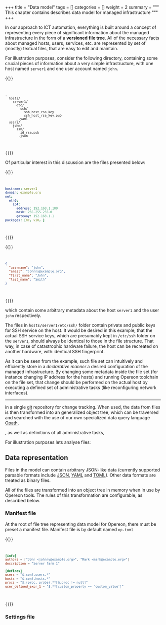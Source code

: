 +++
title = "Data model"
tags = []
categories = []
weight = 2
summary = """
This chapter contains describes data model for managed infrastructure 
"""
+++


In our approach to ICT automation, everything is built around a concept of representing every piece of significant 
information about the managed infrastructure in the form of a **versioned** **file tree**. All of the necessary facts about 
managed hosts, users, services, etc. are represented by set of (mostly) textual files, that are easy to edit and 
maintain.

For illustration purposes, consider the following directory, containing some crucial pieces of information about a very 
simple infrastructure, with one host named `server1` and one user account named `john`.  

{{<code opts="linenos=">}}
```ascii-tree
. 
  hosts/
    server1/
      etc/
        ssh/
          ssh_host_rsa_key
          ssh_host_rsa_key.pub
      _.yaml    
  users/
    john/
      ssh/
        id_rsa.pub
      _.json  
```
{{</code>}}

Of particular interest in this discussion are the files presented below:

{{<code file="hosts/server1/_.yaml">}}
```yaml
hostname: server1
domain: example.org
net:
  eth0:
    ip4:
      address: 192.168.1.100
      mask: 255.255.255.0
      gateway: 192.168.1.1
packages: [mc, vim, ]      
```
{{</code>}}

{{<code file="users/john/_.json">}}
```json
{
  "username": "john",
  "email": "johnny@example.org",
  "first_name": "John",
  "last_name": "Smith"
}
```
{{</code>}}

which contain some arbitrary metadata about the host `server1` and the user `john` respectively.
 
The files in `hosts/server1/etc/ssh/` folder contain private and public keys for SSH service on the host. It would be 
desired in this example, that the actual SSH service keys, which are presumably kept in `/etc/ssh` folder on the `server1`, 
should always be identical to those in the file structure. That way, in case of catastrophic hardware failure, the host can be
recreated on another hardware, with identical SSH fingerprint. 

As it can be seen from the example, such file set can intuitively and efficiently store in a *declarative manner* a desired 
configuration of the managed infrastructure. By changing some metadata inside the file set (for instance changing IP 
address for the hosts) and running Opereon toolchain on the file set, that change should be performed on the actual host 
by executing a defined set of administrative tasks (like reconfiguring network interfaces).

---
 
 in a single [git](https://git-scm.com) repository for change tracking. When used, the 
data from files is then transformed into an generalized object tree, which can be traversed and searched with the use 
of our own specialized data query language [Opath](/docs/opath).

, as well as definitions of all administrative tasks,

For illustration purposes lets analyse files:



## Data representation

Files in the model can contain arbitrary JSON-like data (currently supported parsable formats include [JSON](https://www.json.org), 
[YAML](https://yaml.org) and [TOML](https://github.com/toml-lang/toml)). 
Other data formats are treated as binary files. 

All of the files are transformed into an object tree in memory when in use by Opereon tools. The rules of this 
transformation are configurable, as described below. 


### Manifest file

At the root of file tree representing data model for Opereon, there must be preset a manifest file. Manifest file is by 
default named `op.toml`

{{<code file="op.toml">}}
```toml
[info]
authors = ["John <johnny@example.org>", "Mark <mark@example.org>"]
description = "Server farm 1"

[defines]
users = "$.conf.users.*"
hosts = "$.conf.hosts.*"
procs = "$.(proc, probe).**[@.proc != null]"
user_defined_expr_1 = "$.**[custom_property == 'custom_value']"
```
{{</code>}}


### Settings file


